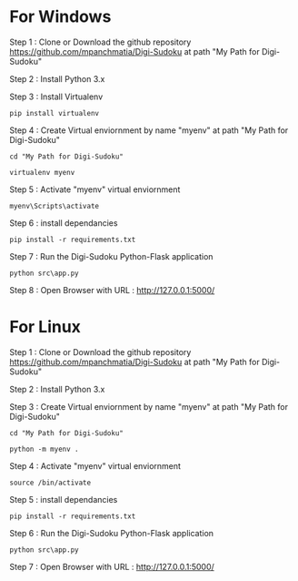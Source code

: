 # For Windows
Step 1 : Clone or Download the github repository https://github.com/mpanchmatia/Digi-Sudoku at path "My Path for Digi-Sudoku"

Step 2 : Install Python 3.x

Step 3 : Install Virtualenv

```pip install virtualenv```

Step 4 : Create Virtual enviornment by name "myenv" at path "My Path for Digi-Sudoku"

```cd "My Path for Digi-Sudoku"```

```virtualenv myenv```

Step 5 : Activate "myenv" virtual enviornment

```myenv\Scripts\activate```

Step 6 : install dependancies

```pip install -r requirements.txt```

Step 7 : Run the Digi-Sudoku Python-Flask application

```python src\app.py```

Step 8 : Open Browser with URL : http://127.0.0.1:5000/

# For Linux

Step 1 : Clone or Download the github repository https://github.com/mpanchmatia/Digi-Sudoku at path "My Path for Digi-Sudoku"

Step 2 : Install Python 3.x

Step 3 : Create Virtual enviornment by name "myenv" at path "My Path for Digi-Sudoku"

```cd "My Path for Digi-Sudoku"```

```python -m myenv .```

Step 4 : Activate "myenv" virtual enviornment

```source /bin/activate```

Step 5 : install dependancies

```pip install -r requirements.txt```

Step 6 : Run the Digi-Sudoku Python-Flask application

```python src\app.py```

Step 7 : Open Browser with URL : http://127.0.0.1:5000/
